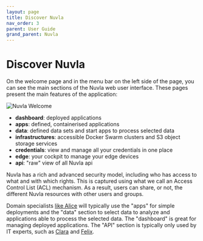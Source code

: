 ```yaml
---
layout: page
title: Discover Nuvla
nav_order: 3
parent: User Guide
grand_parent: Nuvla
---
```


# Discover Nuvla

On the welcome page and in the menu bar on the left side of the page, you can see the main sections of the Nuvla web user interface.  These pages present the main features of the application:

![Nuvla Welcome](/assets/img/home.png)

 - **dashboard**: deployed applications
 - **apps**: defined, containerised applications
 - **data**: defined data sets and start apps to process selected data
 - **infrastructures**: accessible Docker Swarm clusters and S3 object storage services
 - **credentials**: view and manage all your credentials in one place
 - **edge**: your cockpit to manage your edge devices
 - **api**: "raw" view of all Nuvla api

Nuvla has a rich and advanced security model, including who has access to what and with which rights. This is captured using what we call an Access Control List (ACL) mechanism.  As a result, users can share, or not, the different Nuvla resources with other users and groups.

Domain specialists [like Alice](/alice) will typically use the "apps" for simple deployments and the "data" section to select data to analyze and applications able to process the selected data. The "dashboard" is great for managing deployed applications. The
"API" section is typically only used by IT experts, such as [Clara](/clara) and [Felix](/felix).
